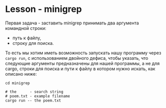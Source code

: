 # Lesson - minigrep

Первая задача - заставить minigrep принимать два аргумента командной строки:

- путь к файлу,
- строку для поиска.

То есть мы хотим иметь возможность запускать нашу программу через `cargo run`, с использованием двойного дефиса, чтобы
указать, что следующие аргументы предназначены для нашей программы, а не для cargo, строки для поиска и пути к файлу в
котором нужно искать, как описано ниже:

```shell
cd minigrep

# the      - search string
# poem.txt - example filename
cargo run -- the poem.txt
```

